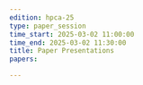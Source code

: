 ```yaml
---
edition: hpca-25
type: paper_session
time_start: 2025-03-02 11:00:00
time_end: 2025-03-02 11:30:00
title: Paper Presentations
papers: 

---
```

  

 
